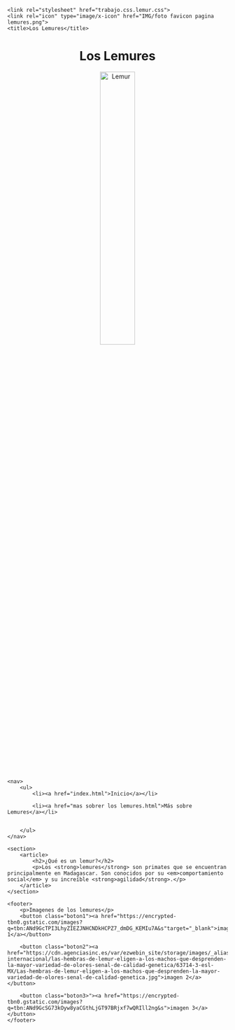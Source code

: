 <!DOCTYPE html>
<html lang="es">
<head>
    
    <link rel="stylesheet" href="trabajo.css.lemur.css">
    <link rel="icon" type="image/x-icon" href="IMG/foto favicon pagina lemures.png">
    <title>Los Lemures</title>
</head>
<body>
    <header>
        <h1>Los Lemures</h1>
        <img src="https://s3.abcstatics.com/media/ciencia/2021/02/12/lemursshowth-kg4H--1248x698@abc.jpg" alt="Lemur" width="40%">
    </header>

    <nav>
        <ul>
            <li><a href="index.html">Inicio</a></li>
            
            <li><a href="mas sobrer los lemures.html">Más sobre Lemures</a></li>
            
            
        </ul>
    </nav>

    <section>
        <article>
            <h2>¿Qué es un lemur?</h2>
            <p>Los <strong>lemures</strong> son primates que se encuentran principalmente en Madagascar. Son conocidos por su <em>comportamiento social</em> y su increíble <strong>agilidad</strong>.</p>
        </article>
    </section>

    <footer>
        <p>Imagenes de los lemures</p>
        <button class="boton1"><a href="https://encrypted-tbn0.gstatic.com/images?q=tbn:ANd9GcTPI3LhyZIEZJNHCNDkHCPZ7_dmDG_KEMIu7A&s"target="_blank">imagen 1</a></button>
        
        <button class="boton2"><a href="https://cdn.agenciasinc.es/var/ezwebin_site/storage/images/_aliases/seo/actualidad-internacional/las-hembras-de-lemur-eligen-a-los-machos-que-desprenden-la-mayor-variedad-de-olores-senal-de-calidad-genetica/63714-3-esl-MX/Las-hembras-de-lemur-eligen-a-los-machos-que-desprenden-la-mayor-variedad-de-olores-senal-de-calidad-genetica.jpg">imagen 2</a></button>
        
        <button class="boton3>"><a href="https://encrypted-tbn0.gstatic.com/images?q=tbn:ANd9GcSG73kOyw8yaCGthLjGT97BRjxf7wQRIll2ng&s">imagen 3</a></button>
    </footer>
</body>
</html>
